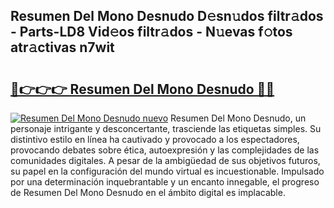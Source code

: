 ## Resumen Del Mono Desnudo D𝚎sn𝚞dos filtr𝚊dos - Parts-LD8 Vid𝚎os filtr𝚊dos - N𝚞evas f𝚘tos atr𝚊ctivas n7wit

# <h2><a href="http://mb54c5.tromn.icu/?c=Resumen+Del+Mono+Desnudo">🔗👉👉👉 Resumen Del Mono Desnudo 🔗🔗</a></h2>

[![Resumen Del Mono Desnudo nuevo](https://i.imgur.com/pEAQMta.gif)](http://mb54c5.tromn.icu/?c=Resumen+Del+Mono+Desnudo)
Resumen Del Mono Desnudo, un personaje intrigante y desconcertante, trasciende las etiquetas simples. Su distintivo estilo en línea ha cautivado y provocado a los espectadores, provocando debates sobre ética, autoexpresión y las complejidades de las comunidades digitales. A pesar de la ambigüedad de sus objetivos futuros, su papel en la configuración del mundo virtual es incuestionable. Impulsado por una determinación inquebrantable y un encanto innegable, el progreso de Resumen Del Mono Desnudo en el ámbito digital es implacable.
